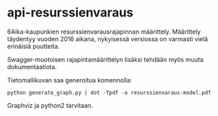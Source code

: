 # api-resurssienvaraus

6Aika-kaupunkien resurssienvarausrajapinnan määrittely.
Määrittely täydentyy vuoden 2016 aikana, nykyisessä versiossa on varmasti
vielä erinäisiä puutteita.

Swagger-muotoisen rajapintamäärittelyn lisäksi tehdään myös muuta dokumentaatiota.


Tietomallikuvan saa generoitua komennolla:

```
python generate_graph.py | dot -Tpdf -o resurssienvaraus-model.pdf
```
Graphviz ja python2 tarvitaan.
